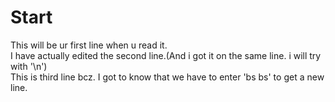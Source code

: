 # Start

This will be ur first line when u read it.  
I have actually edited the second line.(And i got it on the same line. i will try with '\n')  
This is third line bcz. I got to know that we have to enter 'bs bs' to get a new line.
